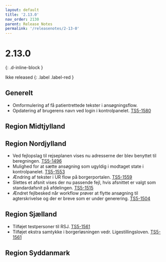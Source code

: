 ```yaml
---
layout: default
title: '2.13.0'
nav_order: 2130
parent: Release Notes
permalink: '/releasenotes/2-13-0'
---
```


# 2.13.0
{: .d-inline-block }

Ikke released
{: .label .label-red }

## Generelt
- Omformulering af få patientrettede tekster i ansøgningsflow.
- Opdatering af brugerens navn ved login i kontrolpanelet. [TS5-1580](https://sd.trifork.com/browse/TS5-1553)

## Region Midtjylland

## Region Nordjylland
- Ved fejlopslag til rejseplanen vises nu adresserne der blev benyttet til beregningen. [TS5-1496](https://sd.trifork.com/browse/TS5-1553)
- Mulighed for at sætte ansøgning som ugyldig i modtaget state i kontrolpanelet. [TS5-1553](https://sd.trifork.com/browse/TS5-1553)
- Ændring af tekster i UR flow på borgerportalen. [TS5-1559](https://sd.trifork.com/browse/TS5-1559)
- Slettes et afsnit vises der nu passende fejl, hvis afsnittet er valgt som standardafsnit på afdelingen. [TS5-1515](https://sd.trifork.com/browse/TS5-1515)
- Ændret fejlbesked når workflow prøver at flytte ansøgning til agterskrivelse og der er breve som er under generering. [TS5-1504](https://sd.trifork.com/browse/TS5-1504)

## Region Sjælland
- Tilføjet testpersoner til RSJ. [TS5-1561](https://sd.trifork.com/browse/TS5-1561)
- Tilføjet ekstra samtykke i borgerløsningen vedr. Ligestillingsloven. [TS5-1561](https://sd.trifork.com/browse/TS5-1561)

## Region Syddanmark

